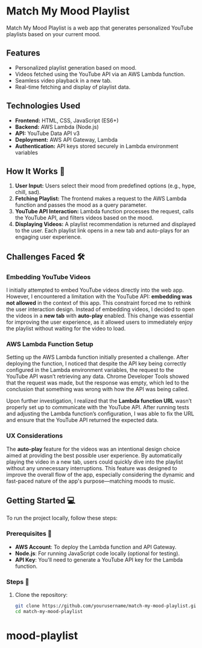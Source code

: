# Match My Mood Playlist 

Match My Mood Playlist is a web app that generates personalized YouTube playlists based on your current mood.

## Features 
- Personalized playlist generation based on mood.
- Videos fetched using the YouTube API via an AWS Lambda function.
- Seamless video playback in a new tab.
- Real-time fetching and display of playlist data.
  
## Technologies Used 
- **Frontend:** HTML, CSS, JavaScript (ES6+)
- **Backend:** AWS Lambda (Node.js)
- **API:** YouTube Data API v3
- **Deployment:** AWS API Gateway, Lambda
- **Authentication:** API keys stored securely in Lambda environment variables

## How It Works 🤖
1. **User Input:** Users select their mood from predefined options (e.g., hype, chill, sad).
2. **Fetching Playlist:** The frontend makes a request to the AWS Lambda function and passes the mood as a query parameter.
3. **YouTube API Interaction:** Lambda function processes the request, calls the YouTube API, and filters videos based on the mood.
4. **Displaying Videos:** A playlist recommendation is returned and displayed to the user. Each playlist link opens in a new tab and auto-plays for an engaging user experience.

## Challenges Faced 🛠️

### Embedding YouTube Videos
I initially attempted to embed YouTube videos directly into the web app. However, I encountered a limitation with the YouTube API: **embedding was not allowed** in the context of this app. This constraint forced me to rethink the user interaction design. Instead of embedding videos, I decided to open the videos in a **new tab** with **auto-play** enabled. This change was essential for improving the user experience, as it allowed users to immediately enjoy the playlist without waiting for the video to load. 

### AWS Lambda Function Setup

Setting up the AWS Lambda function initially presented a challenge. After deploying the function, I noticed that despite the API key being correctly configured in the Lambda environment variables, the request to the YouTube API wasn’t retrieving any data. Chrome Developer Tools showed that the request was made, but the response was empty, which led to the conclusion that something was wrong with how the API was being called.

Upon further investigation, I realized that the **Lambda function URL** wasn’t properly set up to communicate with the YouTube API. After running tests and adjusting the Lambda function’s configuration, I was able to fix the URL and ensure that the YouTube API returned the expected data.

### UX Considerations
The **auto-play** feature for the videos was an intentional design choice aimed at providing the best possible user experience. By automatically playing the video in a new tab, users could quickly dive into the playlist without any unnecessary interruptions. This feature was designed to improve the overall flow of the app, especially considering the dynamic and fast-paced nature of the app's purpose—matching moods to music.

## Getting Started 💻

To run the project locally, follow these steps:

### Prerequisites 🔑
- **AWS Account**: To deploy the Lambda function and API Gateway.
- **Node.js**: For running JavaScript code locally (optional for testing).
- **API Key**: You'll need to generate a YouTube API key for the Lambda function.

### Steps 📝

1. Clone the repository:

   ```bash
   git clone https://github.com/yourusername/match-my-mood-playlist.git
   cd match-my-mood-playlist
# mood-playlist
